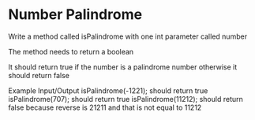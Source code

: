 # Number Palindrome

Write a method called isPalindrome with one int parameter called number

The method needs to return a boolean

It should return true if the number is a palindrome number otherwise it should return false

Example Input/Output
isPalindrome(-1221); should return true
isPalindrome(707); should return true
isPalindrome(11212); should return false because reverse is 21211 and that is not equal to 11212
